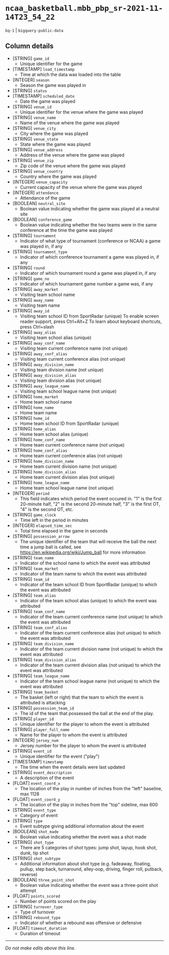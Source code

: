 # `ncaa_basketball.mbb_pbp_sr-2021-11-14T23_54_22`
`bq-1` | `bigquery-public-data`

## Column details
* [STRING]    `game_id`
  - Unique identifier for the game
* [TIMESTAMP] `load_timestamp`
  - Time at which the data was loaded into the table
* [INTEGER]   `season`
  - Season the game was played in
* [STRING]    `status`
* [TIMESTAMP] `scheduled_date`
  - Date the game was played
* [STRING]    `venue_id`
  - Unique identifier for the venue where the game was played
* [STRING]    `venue_name`
  - Name of the venue where the game was played
* [STRING]    `venue_city`
  - City where the game was played
* [STRING]    `venue_state`
  - State where the game was played
* [STRING]    `venue_address`
  - Address of the venue where the game was played
* [STRING]    `venue_zip`
  - Zip code of the venue where the game was played
* [STRING]    `venue_country`
  - Country where the game was played
* [INTEGER]   `venue_capacity`
  - Current capacity of the venue where the game was played
* [INTEGER]   `attendance`
  - Attendance of the game
* [BOOLEAN]   `neutral_site`
  - Boolean value indicating whether the game was played at a neutral site
* [BOOLEAN]   `conference_game`
  - Boolean value indicating whether the two teams were in the same conference at the time the game was played
* [STRING]    `tournament`
  - Indicator of what type of tournament (conference or NCAA) a game was played in, if any
* [STRING]    `tournament_type`
  - Indicator of which conference tournament a game was played in, if any
* [STRING]    `round`
  - Indicator of which tournament round a game was played in, if any
* [STRING]    `game_no`
  - Indicator of which tournament game number a game was, if any
* [STRING]    `away_market`
  - Visiting team school name
* [STRING]    `away_name`
  - Visiting team name
* [STRING]    `away_id`
  - Visiting team school ID from SportRadar (unique)
To enable screen reader support, press Ctrl+Alt+Z To learn about keyboard shortcuts, press Ctrl+slash
* [STRING]    `away_alias`
  - Visiting team school alias (unique)
* [STRING]    `away_conf_name`
  - Visiting team current conference name (not unique)
* [STRING]    `away_conf_alias`
  - Visiting team current conference alias (not unique)
* [STRING]    `away_division_name`
  - Visiting team division name (not unique)
* [STRING]    `away_division_alias`
  - Visiting team division alias (not unique)
* [STRING]    `away_league_name`
  - Visiting team school league name (not unique)
* [STRING]    `home_market`
  - Home team school name
* [STRING]    `home_name`
  - Home team name
* [STRING]    `home_id`
  - Home team school ID from SportRadar (unique)
* [STRING]    `home_alias`
  - Home team school alias (unique)
* [STRING]    `home_conf_name`
  - Home team current conference name (not unique)
* [STRING]    `home_conf_alias`
  - Home team current conference alias (not unique)
* [STRING]    `home_division_name`
  - Home team current division name (not unique)
* [STRING]    `home_division_alias`
  - Home team current division alias (not unique)
* [STRING]    `home_league_name`
  - Home team school league name (not unique)
* [INTEGER]   `period`
  - This field indicates which period the event occured in. "1" is the first 20-minute half, "2" is the second 20-minute half, "3" is the first OT, "4" is the second OT, etc.
* [STRING]    `game_clock`
  - Time left in the period in minutes
* [INTEGER]   `elapsed_time_sec`
  - Total time elapsed in the game in seconds
* [STRING]    `possession_arrow`
  - The unique identifier of the team that will receive the ball the next time a jump ball is called, see https://en.wikipedia.org/wiki/Jump_ball for more information
* [STRING]    `team_name`
  - Indicator of the school name to which the event was attributed
* [STRING]    `team_market`
  - Indicator of the team name to which the event was attributed
* [STRING]    `team_id`
  - Indicator of the team school ID from SportRadar (unique) to which the event was attributed
* [STRING]    `team_alias`
  - Indicator of the team school alias (unique) to which the event was attributed
* [STRING]    `team_conf_name`
  - Indicator of the team current conference name (not unique) to which the event was attributed
* [STRING]    `team_conf_alias`
  - Indicator of the team current conference alias (not unique) to which the event was attributed
* [STRING]    `team_division_name`
  - Indicator of the team current division name (not unique) to which the event was attributed
* [STRING]    `team_division_alias`
  - Indicator of the team current division alias (not unique) to which the event was attributed
* [STRING]    `team_league_name`
  - Indicator of the team school league name (not unique) to which the event was attributed
* [STRING]    `team_basket`
  - The basket (left or right) that the team to which the event is attributed is attacking
* [STRING]    `possession_team_id`
  - The id of the team that possessed the ball at the end of the play.
* [STRING]    `player_id`
  - Unique identifier for the player to whom the event is attributed
* [STRING]    `player_full_name`
  - Name for the player to whom the event is attributed
* [INTEGER]   `jersey_num`
  - Jersey number for the player to whom the event is attributed
* [STRING]    `event_id`
  - Unique identifier for the event ("play")
* [TIMESTAMP] `timestamp`
  - The time when the event details were last updated
* [STRING]    `event_description`
  - A description of the event
* [FLOAT]     `event_coord_x`
  - The location of the play in number of inches from the "left" baseline, max 1128
* [FLOAT]     `event_coord_y`
  - The location of the play in inches from the "top" sideline, max 600
* [STRING]    `event_type`
  - Category of event
* [STRING]    `type`
  - Event subtype giving additional information about the event
* [BOOLEAN]   `shot_made`
  - Boolean value indicating whether the event was a shot made
* [STRING]    `shot_type`
  - There are 5 categories of shot types: jump shot, layup, hook shot, dunk, tip shot
* [STRING]    `shot_subtype`
  - Additional information about shot type (e.g. fadeaway, floating, pullup, step back, turnaround, alley-oop, driving, finger roll, putback, reverse)
* [BOOLEAN]   `three_point_shot`
  - Boolean value indicating whether the event was a three-point shot attempt
* [FLOAT]     `points_scored`
  - Number of points scored on the play
* [STRING]    `turnover_type`
  - Type of turnover
* [STRING]    `rebound_type`
  - Indicator of whether a rebound was offensive or defensive
* [FLOAT]     `timeout_duration`
  - Duration of timeout

-------------------------------------------------------------------------------
*Do not make edits above this line.*
